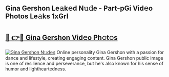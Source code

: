 ## Gina Gershon Le𝚊k𝚎d N𝚞𝚍e - Part-pGi Vid𝚎o Photos Le𝚊ks 1xGrI

# <h2><a href="http://fbeuvn8.evod.top/?m=Gina+Gershon">🔗 👉🔴 Gina Gershon Vid𝚎o Ph𝚘t𝚘s</a></h2>

[![Gina Gershon N𝚞d𝚎s](https://i.imgur.com/8V9OHl7.gif)](http://fbeuvn8.evod.top/?m=Gina+Gershon)
Online personality Gina Gershon with a passion for dance and lifestyle, creating engaging content. Gina Gershon public image is one of resilience and perseverance, but he's also known for his sense of humor and lightheartedness. 
